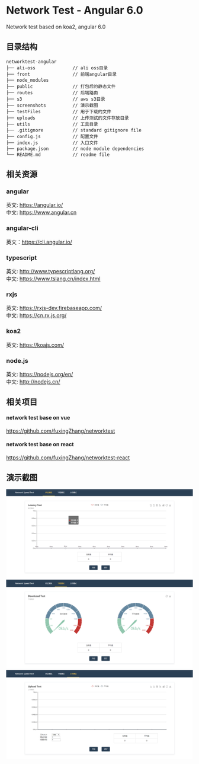 # Network Test - Angular 6.0
Network test based on  koa2, angular 6.0

## 目录结构  
```  
networktest-angular
├── ali-oss              // ali oss目录
├── front                // 前端angular目录
├── node_modules         
├── public               // 打包后的静态文件
├── routes               // 后端路由
├── s3                   // aws s3目录
├── screenshots          // 演示截图
├── testFiles            // 用于下载的文件
├── uploads              // 上传测试的文件存放目录
├── utils                // 工具目录
├── .gitignore           // standard gitignore file
├── config.js            // 配置文件
├── index.js             // 入口文件
├── package.json         // node module dependencies
└── README.md            // readme file
```  

## 相关资源  
### angular  
英文: https://angular.io/  
中文: https://www.angular.cn  

### angular-cli  
英文：https://cli.angular.io/    

### typescript  
英文: http://www.typescriptlang.org/  
中文: https://www.tslang.cn/index.html  

### rxjs  
英文: https://rxjs-dev.firebaseapp.com/  
中文: https://cn.rx.js.org/  

### koa2  
英文: https://koajs.com/

### node.js  
英文: https://nodejs.org/en/  
中文: http://nodejs.cn/

## 相关项目  
#### network test base on vue 
https://github.com/fuxingZhang/networktest  

#### network test base on react  
https://github.com/fuxingZhang/networktest-react  

## 演示截图  

![延迟测试](https://github.com/fuxingZhang/networktest-angular/blob/master/screenshots/latency.png)   
![下载测试](https://github.com/fuxingZhang/networktest-angular/blob/master/screenshots/download.png)  
![上传测试](https://github.com/fuxingZhang/networktest-angular/blob/master/screenshots/upload.png)  


